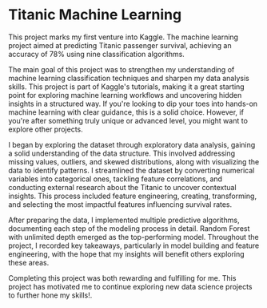 # Titanic Machine Learning
This project marks my first venture into Kaggle. The machine learning project aimed at predicting Titanic passenger survival, achieving an accuracy of 78% using nine classification algorithms.

The main goal of this project was to strengthen my understanding of machine learning classification techniques and sharpen my data analysis skills. This project is part of Kaggle's tutorials, making it a great starting point for exploring machine learning workflows and uncovering hidden insights in a structured way. If you're looking to dip your toes into hands-on machine learning with clear guidance, this is a solid choice. However, if you're after something truly unique or advanced level, you might want to explore other projects.

I began by exploring the dataset through exploratory data analysis, gaining a solid understanding of the data structure. This involved addressing missing values, outliers, and skewed distributions, along with visualizing the data to identify patterns. I streamlined the dataset by converting numerical variables into categorical ones, tackling feature correlations, and conducting external research about the Titanic to uncover contextual insights. This process included feature engineering, creating, transforming, and selecting the most impactful features influencing survival rates.

After preparing the data, I implemented multiple predictive algorithms, documenting each step of the modeling process in detail. Random Forest with unlimited depth emerged as the top-performing model. Throughout the project, I recorded key takeaways, particularly in model building and feature engineering, with the hope that my insights will benefit others exploring these areas.

Completing this project was both rewarding and fulfilling for me. This project has motivated me to continue exploring new data science projects to further hone my skills!.
